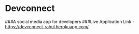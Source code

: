 # Devconnect
###A social media app for developers 
###Live Application Link - https://devconnect-rahul.herokuapp.com/
